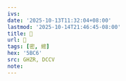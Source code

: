 ```yaml
---
ivs:
date: '2025-10-13T11:32:04+08:00'
lastmod: '2025-10-14T21:46:45-08:00'
title: 󰫩
url: 󰫩
tags: [密, 䌏]
hex: '5BC6'
src: GHZR, DCCV
note:
---
```

